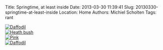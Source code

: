 Title: Springtime, at least inside
Date: 2013-03-30 11:39:41
Slug: 20130330-springtime-at-least-inside
Location: Home
Authors: Michiel Scholten
Tags: rant

<div class="content-image"><a href="https://www.flickr.com/photos/aquatix/8603010000/in/set-72157633124281250/"><img src="https://farm9.staticflickr.com/8530/8603010000_29b2c5492c_h.jpg" alt="Daffodil" /></a></div>

<div class="content-image"><a href="https://www.flickr.com/photos/aquatix/8603011572/in/set-72157633124281250/"><img src="https://farm9.staticflickr.com/8262/8603011572_ef067cb4df_h.jpg" alt="Heath bush" /></a></div>

<div class="content-image"><a href="https://www.flickr.com/photos/aquatix/8601910441/in/set-72157633124281250/"><img src="https://farm9.staticflickr.com/8392/8601910441_5b226ed4ed_h.jpg" alt="Pink" /></a></div>

<div class="content-image"><a href="https://www.flickr.com/photos/aquatix/8601911573/in/set-72157633124281250/"><img src="https://farm9.staticflickr.com/8239/8601911573_588317f34f_h.jpg" alt="Daffodil" /></a></div>